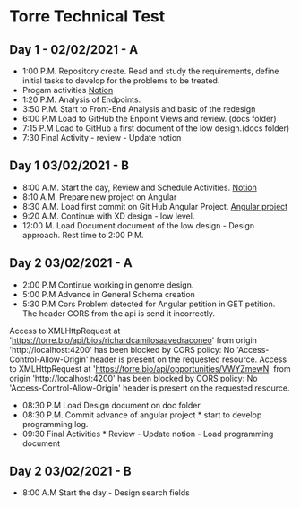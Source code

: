 # Torre Technical Test

## Day 1  -  02/02/2021 - A

* 1:00 P.M. Repository create. Read and study the requirements, define initial tasks to develop for the problems to be treated.
* Progam activities [Notion](https://www.notion.so/208d872b1fd44c65906c3da6579d61a5?v=3ed161451da348c1af59e3e69f575e91 "titulo")
* 1:20 P.M. Analysis of Endpoints. 
* 3:50 P.M. Start to Front-End Analysis and basic of the redesign 
* 6:00 P.M  Load to GitHub the Enpoint Views and review. (docs folder)
* 7:15 P.M  Load to GitHub a first document of the low design.(docs folder) 
* 7:30 Final Activity - review - Update notion  

## Day 1 03/02/2021 - B

* 8:00 A.M. Start the day, Review and Schedule Activities. [Notion](https://www.notion.so/208d872b1fd44c65906c3da6579d61a5?v=3ed161451da348c1af59e3e69f575e91 "Task List")
* 8:10 A.M. Prepare new project on Angular 
* 8:30 A.M. Load first commit on Git Hub Angular Project. [Angular project](https://github.com/richardcmg7/torre_project/tree/dev/Angular/app-torre "Foleder of Angular Project")
* 9:20 A.M. Continue with XD design - low level.
* 12:00 M. Load Document document of the low design - Design approach.  Rest time to 2:00 P.M.

## Day 2 03/02/2021 - A

* 2:00 P.M Continue working in genome design. 
* 5:00 P.M Advance in General Schema creation
* 5:30 P.M Cors Problem detected for Angular petition in GET petition. The header CORS from the api is send it incorrectly. 

Access to XMLHttpRequest at 'https://torre.bio/api/bios/richardcamilosaavedraconeo' from origin 'http://localhost:4200' has been blocked by CORS policy: No 'Access-Control-Allow-Origin' header is present on the requested resource.
Access to XMLHttpRequest at 'https://torre.bio/api/opportunities/VWYZmewN' from origin 'http://localhost:4200' has been blocked by CORS policy: No 'Access-Control-Allow-Origin' header is present on the requested resource.
* 08:30 P.M  Load Design document on doc folder
* 08:30 P.M. Commit advance of angular project * start to develop programming log.
* 09:30 Final Activities * Review - Update notion  - Load programming document

## Day 2 03/02/2021 - B

* 8:00 A.M Start the day - Design search fields
